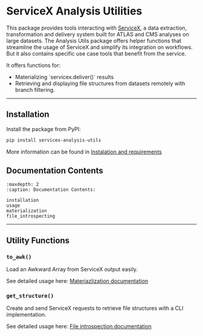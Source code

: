 # ServiceX Analysis Utilities

This package provides tools interacting with [ServiceX](https://github.com/ssl-hep/ServiceX_frontend), a data extraction, transformation and delivery system built for ATLAS and CMS analyses on large datasets. The Analysis Utils package offers helper functions that streamline the usage of ServiceX and simplify its integration on workflows. But it also contains specific use case tools that benefit from the service. 

It offers functions for:
- Materializing ´servicex.deliver()´ results 
- Retrieving and displaying file structures from datasets remotely with branch filtering. 

---

## Installation

Install the package from PyPI:

```bash
pip install servicex-analysis-utils
```
More information can be found in [Instalation and requirements](installation.md)

## Documentation Contents

```{toctree}
:maxdepth: 2
:caption: Documentation Contents:

installation
usage
materialization
file_introspecting 
```

---

## Utility Functions

### `to_awk()`
Load an Awkward Array from ServiceX output easily.

 See detailed usage here: [Materiazlization documentation](materialization.md)

### `get_structure()`
Create and send ServiceX requests to retrieve file structures with a CLI implementation.

 See detailed usage here: [File introspection documentation](file_introspecting.md)
